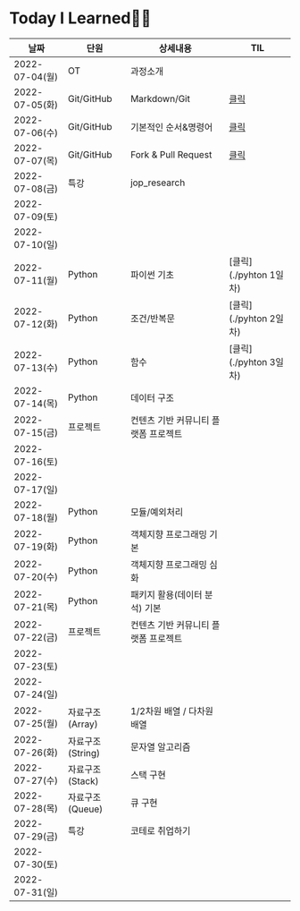 # Today I Learned👨‍💻

| 날짜           | 단원              | 상세내용                             | TIL    |
| -------------- | ----------------- | ------------------------------------ | ------ |
| 2022-07-04(월) | OT                | 과정소개                             |        |
| 2022-07-05(화) | Git/GitHub        | Markdown/Git                         | [클릭](./markdown) |
| 2022-07-06(수) | Git/GitHub        | 기본적인 순서&명령어              | [클릭](./Git) |
| 2022-07-07(목) | Git/GitHub        | Fork & Pull Request | [클릭](./GitHub) |
| 2022-07-08(금) | 특강              | jop_research |        |
| 2022-07-09(토) |                   |                                      |        |
| 2022-07-10(일) |                   |                                      |        |
| 2022-07-11(월) | Python            | 파이썬 기초                          | [클릭](./pyhton 1일차) |
| 2022-07-12(화) | Python            | 조건/반복문                          | [클릭](./pyhton 2일차) |
| 2022-07-13(수) | Python            | 함수                                 | [클릭](./pyhton 3일차) |
| 2022-07-14(목) | Python            | 데이터 구조                          |        |
| 2022-07-15(금) | 프로젝트          | 컨텐츠 기반 커뮤니티 플랫폼 프로젝트 |        |
| 2022-07-16(토) |                   |                                      |        |
| 2022-07-17(일) |                   |                                      |        |
| 2022-07-18(월) | Python            | 모듈/예외처리                        |        |
| 2022-07-19(화) | Python            | 객체지향 프로그래밍 기본             |        |
| 2022-07-20(수) | Python            | 객체지향 프로그래밍 심화             |        |
| 2022-07-21(목) | Python            | 패키지 활용(데이터 분석) 기본        |        |
| 2022-07-22(금) | 프로젝트          | 컨텐츠 기반 커뮤니티 플랫폼 프로젝트 |        |
| 2022-07-23(토) |                   |                                      |        |
| 2022-07-24(일) |                   |                                      |        |
| 2022-07-25(월) | 자료구조 (Array)  | 1/2차원 배열 / 다차원 배열           |        |
| 2022-07-26(화) | 자료구조 (String) | 문자열 알고리즘                      |        |
| 2022-07-27(수) | 자료구조 (Stack)  | 스택 구현                            |        |
| 2022-07-28(목) | 자료구조 (Queue)  | 큐 구현                              |        |
| 2022-07-29(금) | 특강              | 코테로 취업하기                       |        |
| 2022-07-30(토) |                   |                                      |        |
| 2022-07-31(일) |                   |                                      |        |
